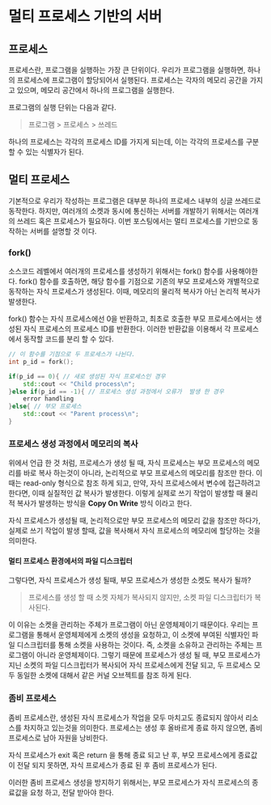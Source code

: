 # 멀티 프로세스 기반의 서버
## 프로세스
프로세스란, 프로그램을 실행하는 가장 큰 단위이다. 우리가 프로그램을 실행하면, 하나의 프로세스에 프로그램이 할당되어서 실행된다. 프로세스는 각자의 메모리 공간을 가지고 있으며, 메모리 공간에서 하나의 프로그램을 실행한다. 

프로그램의 실행 단위는 다음과 같다.
> 프로그램 > 프로세스 > 쓰레드

하나의 프로세스는 각각의 프로세스 ID를 가지게 되는데, 이는 각각의 프로세스를 구분 할 수 있는 식별자가 된다.

## 멀티 프로세스
기본적으로 우리가 작성하는 프로그램은 대부분 하나의 프로세스 내부의 싱글 쓰레드로 동작한다. 하지만, 여러개의 소켓과 동시에 통신하는 서버를 개발하기 위해서는 여러개의 쓰레드 혹은 프로세스가 필요하다. 이번 포스팅에서는 멀티 프로세스를 기반으로 동작하는 서버를 설명할 것 이다.

### fork()
소스코드 레벨에서 여러개의 프로세스를 생성하기 위해서는 fork() 함수를 사용해야한다. fork() 함수를 호출하면, 해당 함수를 기점으로 기존의 부모 프로세스와 개별적으로 동작하는 자식 프로세스가 생성된다. 이때, 메모리의 물리적 복사가 아닌 논리적 복사가 발생한다.

fork() 함수는 자식 프로세스에선 0을 반환하고, 최초로 호출한 부모 프로세스에서는 생성된 자식 프로세스의 프로세스 ID를 반환한다. 이러한 반환값을 이용해서 각 프로세스에서 동작할 코드를 분리 할 수 있다.

```cpp
// 이 함수를 기점으로 두 프로세스가 나뉜다.
int p_id = fork();

if(p_id == 0){ // 새로 생성된 자식 프로세스인 경우
    std::cout << "Child process\n";
}else if(p_id == -1){ // 프로세스 생성 과정에서 오류가  발생 한 경우
    error handling
}else{ // 부모 프로세스
    std::cout << "Parent process\n";
}
```

### 프로세스 생성 과정에서 메모리의 복사
위에서 언급 한 것 처럼, 프로세스가 생성 될 때, 자식 프로세스는 부모 프로세스의 메모리를 바로 복사 하는것이 아니라, 논리적으로 부모 프로세스의 메모리를 참조만 한다. 이때는 read-only 형식으로 참조 하게 되고, 만약, 자식 프로세스에서 변수에 접근하려고 한다면, 이때 실질적인 값 복사가 발생한다. 이렇게 실제로 쓰기 작업이 발생할 때 물리적 복사가 발생하는 방식을 **Copy On Write** 방식 이라고 한다. 

자식 프로세스가 생성될 때, 논리적으로만 부모 프로세스의 메모리 값을 참조만 하다가, 실제로 쓰기 작업이 발생 할때, 값을 복사해서 자식 프로세스의 메모리에 할당하는 것을 의미한다.

#### 멀티 프로세스 환경에서의 파일 디스크립터
그렇다면, 자식 프로세스가 생성 될때, 부모 프로세스가 생성한 소켓도 복사가 될까?

> 프로세스를 생성 할 때 소켓 자체가 복사되지 않지만, 소켓 파일 디스크립터가 복사된다.

이 이유는 소켓을 관리하는 주체가 프로그램이 아닌 운영체제이기 때문이다. 우리는 프로그램을 통해서 운영체제에게 소켓의 생성을 요청하고, 이 소켓에 부여된 식별자인 파일 디스크립터를 통해 소켓을 사용하는 것이다. 즉, 소켓을 소유하고 관리하는 주체는 프로그램이 아니라 운영체제이다. 그렇기 때문에 프로세스가 생성 될 때, 부모 프로세스가 지닌 소켓의 파일 디스크립터가 복사되어 자식 프로세스에게 전달 되고, 두 프로세스 모두 동일한 소켓에 대해서 같은 커널 오브젝트를 참조 하게 된다.

### 좀비 프로세스
좀비 프로세스란, 생성된 자식 프로세스가 작업을 모두 마치고도 종료되지 않아서 리소스를 차지하고 있는것을 의미한다. 프로세스는 생성 후 올바르게 종료 하지 않으면, 좀비 프로세스로 남아 자원을 낭비한다.

자식 프로세스가 exit 혹은 return 을 통해 종료 되고 난 후, 부모 프로세스에게 종료값이 전달 되지 못하면, 자식 프로세스가 종료 된 후 좀비 프로세스가 된다.

이러한 좀비 프로세스 생성을 방지하기 위해서는, 부모 프로세스가 자식 프로세스의 종료값을 요청 하고, 전달 받아야 한다.